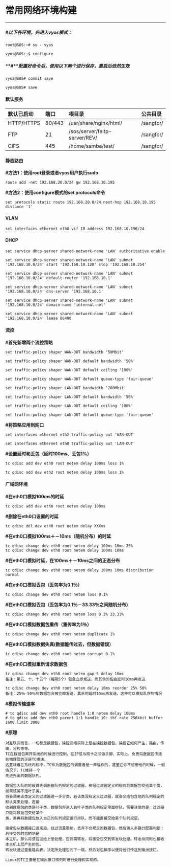 # 常用网络环境构建

---

##### **\#以下各环境，先进入vyos模式：**

```
root@SOS:~# su - vyos

vyos@SOS:~$ configure
```

##### **\#**配置好命令后，使用以下两个进行保存，重启后依然生效

```
vyos@SOS# commit save

vyos@SOS# save
```

#### 默认服务

| **默认已启动** | **端口** | **根目录** | **公共目录** |
| :--- | :--- | :--- | :--- |
| HTTP/HTTPS | 80/443 | /usr/share/nginx/html/ | /sangfor/ |
| FTP | 21 | /sos/server/feitp-server/REV/ | /sangfor/ |
| CIFS | 445 | /home/samba/test/ | /sangfor/ |

#### 静态路由

**\#方法1：使用root登录或者vyos用户执行sudo**

`route add -net 192.168.20.0/24 gw 192.168.10.195`

**\#方法2：使用configure模式的set protocols命令**

`set protocols static route 192.168.20.0/24 next-hop 192.168.10.195 distance '1'`

#### VLAN

`set interfaces ethernet eth0 vif 10 address 192.168.10.196/24`

#### DHCP

```
set service dhcp-server shared-network-name 'LAN' authoritative enable

set service dhcp-server shared-network-name 'LAN' subnet '192.168.10.0/24' start '192.168.10.128' stop '192.168.10.254'

set service dhcp-server shared-network-name 'LAN' subnet '192.168.10.0/24' default-router '192.168.10.1'

set service dhcp-server shared-network-name 'LAN' subnet '192.168.10.0/24' dns-server '192.168.10.1'

set service dhcp-server shared-network-name 'LAN' subnet '192.168.10.0/24' domain-name 'internal-net'

set service dhcp-server shared-network-name 'LAN' subnet '192.168.10.0/24' lease 86400
```

#### 流控

**\#首先新增两个流控策略**

```
set traffic-policy shaper WAN-OUT bandwidth '50Mbit'

set traffic-policy shaper WAN-OUT default bandwidth '50%'

set traffic-policy shaper WAN-OUT default ceiling '100%'

set traffic-policy shaper WAN-OUT default queue-type 'fair-queue'

set traffic-policy shaper LAN-OUT bandwidth '200Mbit'

set traffic-policy shaper LAN-OUT default bandwidth '50%'

set traffic-policy shaper LAN-OUT default ceiling '100%'

set traffic-policy shaper LAN-OUT default queue-type 'fair-queue'
```

**\#将策略应用到网口**

```
set interfaces ethernet eth2 traffic-policy out 'WAN-OUT'

set interfaces ethernet eth0 traffic-policy out 'LAN-OUT'
```

**\#设置延时和丢包（延时100ms、丢包1%）**

```
tc qdisc add dev eth0 root netem delay 100ms loss 1%

tc qdisc add dev eth2 root netem delay 100ms loss 1%
```

#### 广域网环境

**\#在eth0口模拟100ms的时延**

```
tc qdisc add dev eth0 root netem delay 100ms
```

**\#删除在eth0口设置的时延**

```
tc qdisc del dev eth0 root netem delay XXXms
```

**\#在eth0口模拟100ms＋－10ms（随机分布）的时延**

```
tc qdisc change dev eth0 root netem delay 100ms 10ms 25%
tc qdisc change dev eth0 root netem delay 100ms 10ms
```

**\#在eth0口模拟时延，在100ms＋－10ms之间的正态分布**

```
tc qdisc change dev eth0 root netem delay 100ms 10ms distribution normal
```

**\#在eth0口模拟丢包（丢包率为0.1％）**

```
tc qdisc change dev eth0 root netem loss 0.1%
```

**\#在eth0口模拟丢包（丢包率为0.1％－33.33％之间随机分布）**

```
tc qdisc change dev eth0 root netem loss 0.3% 33.33%
```

**\#在eth0口模拟数据包重传（重传率为1％）**

```
tc qdisc change dev eth0 root netem duplicate 1%
```

**\#在eth0口模拟数据失真\(数据能传过去，但数据错误）**

```
tc qdisc change dev eth0 root netem corrupt 0.1%
```

**\#在eth0口模拟重新请求数据包**

```
tc qdisc change dev eth0 root netem gap 5 delay 10ms 
备注：第五、十、十五个（每隔5个）包会立即发送，而其余的包会延时10ms再发送
```

```
tc qdisc change dev eth0 root netem delay 10ms reorder 25% 50% 
备注：25％-50％的数据包会被立即发送，其余的延时10ms再发送，这种可以模拟乱序的情况
```

**\#模拟传输速率**

```
# tc qdisc add dev eth0 root handle 1:0 netem delay 100ms
# tc qdisc add dev eth0 parent 1:1 handle 10: tbf rate 256kbit buffer 1600 limit 3000
```

**\#原理**

```
对互联网而言，一切都是数据包，操控网络实际上是在操控数据包，操控它如何产生，路由，传输，分片等等。
TC在数据包离开系统的时候进行控制，在IP层与网卡之间做手脚，实际上，负责将数据包传递到物理层的正是TC模块，
这意味着在系统内核中，TC作为数据包的调度者是一直运作的，甚至在你不想用他的时候，一般情况下，TC维持一个
先进先出的数据队列。

数据包入队的时候首先调用根队列规定的过滤器，根据过滤器定义的规则将数据包交给某个类，如果该类不是叶子类，
将会调用该类定义的过滤器进一步分类，若该类没有定义过滤器，就会交给包含他的队列规定的默认类来处理，若接
收到数据包的类是叶子类，数据包将进入到叶子类的队列规定里面排队，需要注意的是：过滤器只能将数据包交给某个
类，类再将数据包放入自己的队列规定进行排队，而不能直接交给某个队列规定。

接受包从数据接口进来后，经过流量限制，丢弃不合规定的数据包，然后输入多路分配器判断：若接受包的目的地是
本主机，那么将该包送给上册处理，否则需转发，将接受包交到转发块处理。转发块同时也接收本主机上层产生的包。
转发块通过查看路由表，决定所处理包的下一跳，然后对包排序以便将他们传送到输出接口。

Linux的TC主要是在输出接口排列时进行处理和实现的。
```



